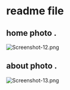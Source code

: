 # readme file

## home photo .
![Screenshot-12.png](https://i.postimg.cc/x1QnjSXd/Screenshot-12.png)


## about photo .

![Screenshot-13.png](https://i.postimg.cc/QdqsHn7J/Screenshot-13.png)
